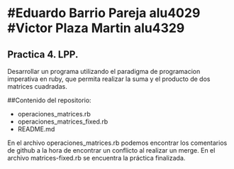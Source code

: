 #Eduardo Barrio Pareja alu4029
#Victor Plaza Martin   alu4329
===================


Practica 4. LPP.
------------------

Desarrollar un programa utilizando el paradigma de programacion imperativa en ruby, que permita realizar la suma y el producto de dos matrices cuadradas.

##Contenido del repositorio:

- operaciones_matrices.rb
- operaciones_matrices_fixed.rb
- README.md

En el archivo operaciones_matrices.rb podemos encontrar los comentarios de github a la hora de encontrar un conflicto al realizar un merge.
En el archivo matrices-fixed.rb se encuentra la práctica finalizada.
